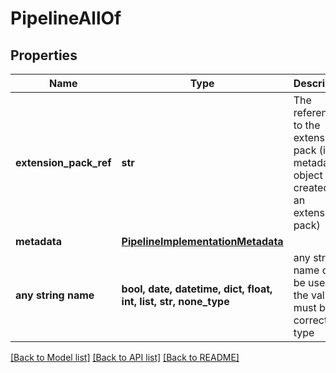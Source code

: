 # PipelineAllOf


## Properties
Name | Type | Description | Notes
------------ | ------------- | ------------- | -------------
**extension_pack_ref** | **str** | The reference to the extension pack (if the metadata object was created by an extension pack) | [optional] 
**metadata** | [**PipelineImplementationMetadata**](PipelineImplementationMetadata.md) |  | [optional] 
**any string name** | **bool, date, datetime, dict, float, int, list, str, none_type** | any string name can be used but the value must be the correct type | [optional]

[[Back to Model list]](../README.md#documentation-for-models) [[Back to API list]](../README.md#documentation-for-api-endpoints) [[Back to README]](../README.md)


